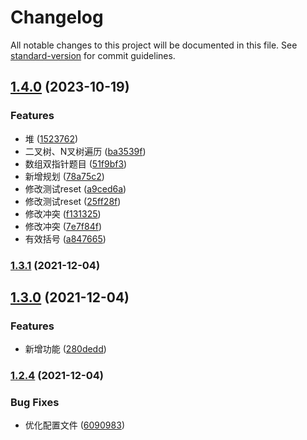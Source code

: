 # Changelog

All notable changes to this project will be documented in this file. See [standard-version](https://github.com/conventional-changelog/standard-version) for commit guidelines.

## [1.4.0](https://github.com/liuxiankun1234/notes/compare/v1.3.1...v1.4.0) (2023-10-19)


### Features

* 堆 ([1523762](https://github.com/liuxiankun1234/notes/commit/1523762ac68b841629f7f71b43a49ae1f5119cad))
* 二叉树、N叉树遍历 ([ba3539f](https://github.com/liuxiankun1234/notes/commit/ba3539f0df2bb42c8eee5320882a89c53ca26b4d))
* 数组双指针题目 ([51f9bf3](https://github.com/liuxiankun1234/notes/commit/51f9bf330f866b6b121a9b6e45905b93f9431cd9))
* 新增规划 ([78a75c2](https://github.com/liuxiankun1234/notes/commit/78a75c296c7306684505b625dd3028a2bc8b14a9))
* 修改测试reset ([a9ced6a](https://github.com/liuxiankun1234/notes/commit/a9ced6ad8e3a5898452ea4b53f8999f32f99b844))
* 修改测试reset ([25ff28f](https://github.com/liuxiankun1234/notes/commit/25ff28f267b2784abef4628c55b71e2ef36e62c9))
* 修改冲突 ([f131325](https://github.com/liuxiankun1234/notes/commit/f131325da4aea9c91fbb61279ea4ca2ffe53d8a9))
* 修改冲突 ([7e7f84f](https://github.com/liuxiankun1234/notes/commit/7e7f84fe70ebb276ce4395891346dc6c18f8d660))
* 有效括号 ([a847665](https://github.com/liuxiankun1234/notes/commit/a847665e0176c1a160ed34e6053287e2674fecc0))

### [1.3.1](https://github.com/liuxiankun1234/notes/compare/v1.3.0...v1.3.1) (2021-12-04)

## [1.3.0](https://github.com/liuxiankun1234/notes/compare/v1.2.4...v1.3.0) (2021-12-04)


### Features

* 新增功能 ([280dedd](https://github.com/liuxiankun1234/notes/commit/280deddfd41e01bd627370d28b1ebe53630cc5f0))

### [1.2.4](https://github.com/liuxiankun1234/notes/compare/v1.2.3...v1.2.4) (2021-12-04)


### Bug Fixes

* 优化配置文件 ([6090983](https://github.com/liuxiankun1234/notes/commit/6090983482e263990b94ca953a0d1c72039882f2))
